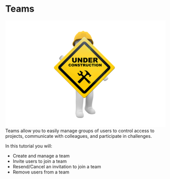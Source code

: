 # Teams
![Under Construction](../../assets/under_construction.png)
Teams allow you to easily manage groups of users to control access to projects,
communicate with colleagues, and participate in challenges.

In this tutorial you will:

- Create and manage a team
- Invite users to join a team
- Resend/Cancel an invitation to join a team
- Remove users from a team
